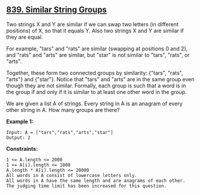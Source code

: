 ## [839. Similar String Groups](https://leetcode.com/problems/similar-string-groups/)

Two strings X and Y are similar if we can swap two letters (in different positions) of X, so that it equals Y. Also two strings X and Y are similar if they are equal.

For example, "tars" and "rats" are similar (swapping at positions 0 and 2), and "rats" and "arts" are similar, but "star" is not similar to "tars", "rats", or "arts".

Together, these form two connected groups by similarity: {"tars", "rats", "arts"} and {"star"}. Notice that "tars" and "arts" are in the same group even though they are not similar. Formally, each group is such that a word is in the group if and only if it is similar to at least one other word in the group.

We are given a list A of strings. Every string in A is an anagram of every other string in A. How many groups are there?

**Example 1:**

```
Input: A = ["tars","rats","arts","star"]
Output: 2
```

**Constraints:**

```
1 <= A.length <= 2000
1 <= A[i].length <= 1000
A.length * A[i].length <= 20000
All words in A consist of lowercase letters only.
All words in A have the same length and are anagrams of each other.
The judging time limit has been increased for this question.
```
